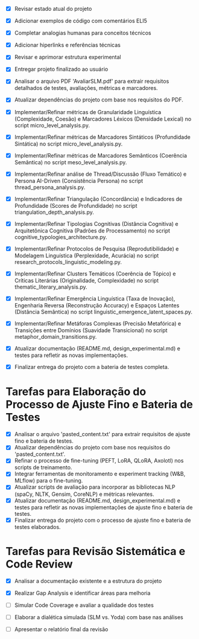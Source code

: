 - [X] Revisar estado atual do projeto
- [X] Adicionar exemplos de código com comentários ELI5
- [X] Completar analogias humanas para conceitos técnicos
- [X] Adicionar hiperlinks e referências técnicas
- [X] Revisar e aprimorar estrutura experimental
- [X] Entregar projeto finalizado ao usuário

- [X] Analisar o arquivo PDF 'AvaliarSLM.pdf' para extrair requisitos detalhados de testes, avaliações, métricas e marcadores.
- [X] Atualizar dependências do projeto com base nos requisitos do PDF.
- [X] Implementar/Refinar métricas de Granularidade Linguística (Complexidade, Coesão) e Marcadores Léxicos (Densidade Lexical) no script micro_level_analysis.py.
- [X] Implementar/Refinar métricas de Marcadores Sintáticos (Profundidade Sintática) no script micro_level_analysis.py.
- [X] Implementar/Refinar métricas de Marcadores Semânticos (Coerência Semântica) no script meso_level_analysis.py.
- [X] Implementar/Refinar análise de Thread/Discussão (Fluxo Temático) e Persona AI-Driven (Consistência Persona) no script thread_persona_analysis.py.
- [X] Implementar/Refinar Triangulação (Concordância) e Indicadores de Profundidade (Scores de Profundidade) no script triangulation_depth_analysis.py.
- [X] Implementar/Refinar Tipologias Cognitivas (Distância Cognitiva) e Arquitetônica Cognitiva (Padrões de Processamento) no script cognitive_typologies_architecture.py.
- [X] Implementar/Refinar Protocolos de Pesquisa (Reprodutibilidade) e Modelagem Linguística (Perplexidade, Acurácia) no script research_protocols_linguistic_modeling.py.
- [X] Implementar/Refinar Clusters Temáticos (Coerência de Tópico) e Críticas Literárias (Originalidade, Complexidade) no script thematic_literary_analysis.py.
- [X] Implementar/Refinar Emergência Linguística (Taxa de Inovação), Engenharia Reversa (Reconstrução Accuracy) e Espaços Latentes (Distância Semântica) no script linguistic_emergence_latent_spaces.py.
- [X] Implementar/Refinar Metáforas Complexas (Precisão Metafórica) e Transições entre Domínios (Suavidade Transicional) no script metaphor_domain_transitions.py.
- [X] Atualizar documentação (README.md, design_experimental.md) e testes para refletir as novas implementações.
- [X] Finalizar entrega do projeto com a bateria de testes completa.

# Tarefas para Elaboração do Processo de Ajuste Fino e Bateria de Testes
- [X] Analisar o arquivo 'pasted_content.txt' para extrair requisitos de ajuste fino e bateria de testes.
- [X] Atualizar dependências do projeto com base nos requisitos do 'pasted_content.txt'.
- [X] Refinar o processo de fine-tuning (PEFT, LoRA, QLoRA, Axolotl) nos scripts de treinamento.
- [X] Integrar ferramentas de monitoramento e experiment tracking (W&B, MLflow) para o fine-tuning.
- [X] Atualizar scripts de avaliação para incorporar as bibliotecas NLP (spaCy, NLTK, Gensim, CoreNLP) e métricas relevantes.
- [X] Atualizar documentação (README.md, design_experimental.md) e testes para refletir as novas implementações de ajuste fino e bateria de testes.
- [X] Finalizar entrega do projeto com o processo de ajuste fino e bateria de testes elaborados.

# Tarefas para Revisão Sistemática e Code Review
- [X] Analisar a documentação existente e a estrutura do projeto
- [X] Realizar Gap Analysis e identificar áreas para melhoria
- [ ] Simular Code Coverage e avaliar a qualidade dos testes
- [ ] Elaborar a dialética simulada (SLM vs. Yoda) com base nas análises
- [ ] Apresentar o relatório final da revisão


